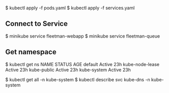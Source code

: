 $ kubectl apply -f pods.yaml
$ kubectl apply -f services.yaml 

## Connect to Service
$ minikube service fleetman-webapp
$ minikube service fleetman-queue

## Get namespace
$ kubectl get ns
NAME              STATUS   AGE
default           Active   23h
kube-node-lease   Active   23h
kube-public       Active   23h
kube-system       Active   23h

$ kubectl get all -n kube-system
$ kubectl describe svc kube-dns -n kube-system
